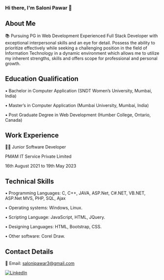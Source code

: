 ### Hi there, I'm Saloni Pawar 👋

<!--
**SaloniP26/SaloniP26** is a ✨ _special_ ✨ repository because its `README.md` (this file) appears on your GitHub profile.

Here are some ideas to get you started:

- 🔭 I’m currently working on ...
- 🌱 I’m currently learning ...
- 👯 I’m looking to collaborate on ...
- 🤔 I’m looking for help with ...
- 💬 Ask me about ...
- 📫 How to reach me: ...
- 😄 Pronouns: ...
- ⚡ Fun fact: ...
-->
## About Me
📚 Pursuing PG in Web Development 
Experienced Full Stack Developer with exceptional interpersonal skills and an eye for detail. Possess the ability to prioritize effectively while seeking a challenging position in the field of Information Technology in a dynamic environment which allows me to utilize my inherent strengths, skills and offers scope for professional and personal growth.

## Education Qualification

• Bachelor in Computer Application
(SNDT Women’s University, Mumbai, India)

• Master’s in Computer Application
(Mumbai University, Mumbai, India)

• Post Graduate Degree in Web Development
(Humber College, Ontario, Canada)

## Work Experience

👨‍💻 Junior Software Developer

PMAM IT Service Private Limited

16th August 2021 to 19th May 2023

## Technical Skills
• Programming Languages: C, C++, JAVA, ASP.Net, C#.NET, VB.NET, ASP.Net MVS, PHP, SQL, Ajax

• Operating systems: Windows, Linux.

• Scripting Language: JavaScript, HTML, JQuery.

• Designing Languages: HTML, Bootstrap, CSS.

• Other software: Corel Draw.

## Contact Details
📧 Email: salonipawar3@gmail.com

[![LinkedIn](https://img.shields.io/badge/LinkedIn-Connect-blue?style=for-the-badge&logo=linkedin)](https://www.linkedin.com/in/saloni-pawar/)

